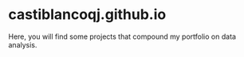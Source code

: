 # castiblancoqj.github.io
Here, you will find some projects that compound my portfolio on data analysis. 
